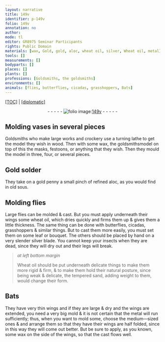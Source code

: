 ```yaml
---
layout: narrative
title: 149v
identifier: p-149v
folio: 149v
annotation: no
author:
mode: tl
editor: GR8975 Seminar Participants
rights: Public Domain
materials: [wax, Gold, gold, aloc, wheat oil, silver, Wheat oil, metal]
tools: []
measurements: []
bodyparts: []
places: []
plants: []
professions: [Goldsmiths, the goldsmiths]
environments: []
animals: [flies, butterflies, cicadas, grasshoppers, Bats]
---
```


<p><a href="{{ site.baseurl }}/translation/">[TOC]</a> | <a href="{{ site.baseurl }}/texts/p-149v_tc/" target="_blank">[diplomatic]</a></p><div class="folio" align="center">- - - - - <a href="http://gallica.bnf.fr/ark:/12148/btv1b10500001g/f304.image" target="_blank"><img src="https://cu-mkp.github.io/2017-workshop-edition/assets/photo-icon.png" alt="folio image: " style="display:inline-block; margin-bottom:-3px;"/>149v</a> - - - - - </div>  
  

## Molding vases in several pieces

 
<span class="pro">Goldsmiths</span> who make large works and crockery use a turning lathe to get the model they wish in wood. Then with some <span class="m">wax</span>, <span class="sup"><span class="pro">the goldsmiths</span></span>model on top of this the masks, festoons, or anything that they wish. Then they mould the model in three, four, or several pieces.
 
 
  

## <span class="m">Gold</span> solder

 
They take on a <span class="m">gold</span> penny a small pinch of refined <span class="m">aloc</span>, as you would find in old sous. 
 
 
  

## Molding <span class="al">flies</span>

 
Large <span class="al">flies</span> can be molded & cast. But you must apply underneath their wings some <span class="m">wheat oil</span>, which dries quickly and firms them up & gives them a little thickness. The same thing can be done with <span class="al">butterflies</span>, <span class="al">cicadas</span>, <span class="al">grasshoppers</span> & similar things. But to cast them more easily, you must set them on some leaf or bouquet. The others should be placed by hand on a very slender <span class="m">silver</span> blade. You cannot keep your insects when they are dead, since they will dry out and their legs will break.
 
> *at left bottom margin*
> 
> 
>  <span class="m">Wheat oil</span> should be put underneath delicate things to make them more rigid & firm, & to make them hold their natural posture, since being weak & delicate, the tempered sand, adding weight to them, would change their form.

 
  

## <span class="al">Bats</span>

 
They have very thin wings and if they are large & dry and the wings are extended, you need a very big mold & it is not certain that the <span class="m">metal</span> will run sufficiently; thus, when you want to mold some, choose the medium—sized ones & and arrange them so that they have their wings are half folded, since in this way they will come out better. But be sure to apply, as you known, some <span class="m">wax</span> on the side of the wings, so that the cast flows well.
 
